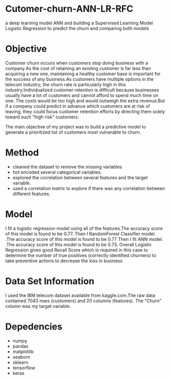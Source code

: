 # Cutomer-churn-ANN-LR-RFC
 a deep learning model ANN  and building a Supervised Learning Model Logistic Regression to predict the churn and comparing both models


# Objective

Customer churn occurs when customers stop doing business with a company.As the cost of retaining an existing customer is far less than acquiring a new one, maintaining a healthy customer base is important for the success of any business.As customers have multiple options in the telecom industry, the churn rate is particularly high in this industry.Individualized customer retention is difficult because businesses usually have a lot of customers and cannot afford to spend much time on one. The costs would be too high and would outweigh the extra revenue.But if a company could predict in advance which customers are at risk of leaving, they could focus customer retention efforts by directing them solely toward such "high risk" customers.

The main objective of my project was to build a predictive model to generate a prioritized list of customers most vulnerable to churn.

# Method
- cleaned the dataset to remove the missing variables
- hot encoded several categorical variables.
- explored the correlation between several features and the target variable.
- used a correlation matrix to explore if there was any correlation between different features.

# Model

I fit a logistic regression model using all of the features.The accuracy score of this model is found to be 0.77.
Then I RandomForest Classifier model. .The accuracy score of this model is found to be 0.77
Then I fit ANN model. .The accuracy score of this model is found to be 0.73.
Overall Logistic Regression gives good Recall Score which is required in this case to determine the number of true positives (correctly identified churners)
to take preventive actions to decrease the loss in business

# Data Set Information
I used the IBM telecom dataset available from kaggle.com.The raw data contained 7043 rows (customers) and 20 columns (features). The “Churn” column was my target variable.

# Depedencies
- numpy
- pandas
- matplotlib
- seaborn
- sklearn
- tensorflow
- keras
